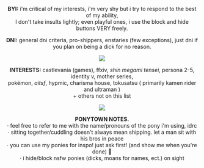    <p align="center"><b>BYI:</b> i'm critical of my interests, i'm very shy but i try to respond to the best of my ability, <br>I don't take insults lightly; even playful ones, i use the block and hide buttons VERY freely.
</p>
   <p align="center"><b>DNI:</b> general dni criteria, pro-shippers, enstaries (few exceptions), just dni if you plan on being a dick for no reason.
</p>
<p align="center">
  <img src="https://64.media.tumblr.com/f97b54b8cab2b580aa400978fffb9227/ec44294ed271245d-0d/s400x600/fcf87aa8c1a4fd476251f9c76bfb969f06438a10.pnj" />
</p>
     <p align="center"><b>INTERESTS:</b> castlevania (games), ffxiv, <i>shin megami tensei</i>, persona 2-5, identity v, mother series, <br>pokémon, <i>aitsf</i>, hypmic,  charisma house, tokusatsu ( primarily kamen rider and ultraman ) <br>+ others not on this list
</p>
<p align="center">
  <img src="https://64.media.tumblr.com/f97b54b8cab2b580aa400978fffb9227/ec44294ed271245d-0d/s400x600/fcf87aa8c1a4fd476251f9c76bfb969f06438a10.pnj" />
</p>
     <p align="center"><b>PONYTOWN NOTES.</b> <br>· feel free to refer to me with the name/pronouns of the pony i'm using, idrc <br>· sitting together/cuddling doesn't always mean shipping. let a man sit with his bros in peace <br>· you can use my ponies for inspo! just ask first! (and show me when you're done) 💖 <br>· i hide/block nsfw ponies (dicks, moans for names, ect.) on sight
</p>
